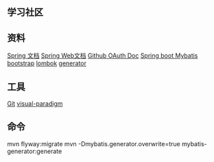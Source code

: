 ## 学习社区

## 资料
[Spring 文档](https://spring.io/guides)
[Spring Web文档](https://spring.io/guides/gs/serving-web-content/)
[Github OAuth Doc](https://docs.github.com/en/developers/apps/building-oauth-apps/authorizing-oauth-apps)
[Spring boot Mybatis](http://mybatis.org/spring-boot-starter/mybatis-spring-boot-autoconfigure/)
[bootstrap](https://v3.bootcss.com/css/#grid)
[lombok](https://projectlombok.org/)
[generator](http://mybatis.org/generator/index.html)
## 工具
[Git](https://git-scm.com/download)
[visual-paradigm](https://www.visual-paradigm.com/cn/)

## 命令
mvn flyway:migrate
mvn -Dmybatis.generator.overwrite=true mybatis-generator:generate

